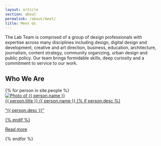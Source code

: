 ```yaml
---
layout: article
section: about
permalink: /about/meet/
title: Meet Us
---
```


The Lab Team is comprised of a group of design professionals with expertise across many disciplines including design, digital design and development, creative and art direction, business, education, architecture, journalism, content strategy, community organizing, urban design and public policy. Our team brings formidable skills, deep curiosity and a commitment to service to our work.

<h2>Who We Are</h2>

<section class="site-c-section">
  <div class="site-c-section__body">
    <div class="site-c-cards margin-x-neg-2 grid-row">
      {% for person in site.people %}
      <div class="tablet:grid-col-6 desktop:grid-col-4 padding-x-2 margin-bottom-4">
        <a class="site-c-card site-c-card--linked" href="{{ site.baseurl }}/{{ person.permalink }}">
          <div class="site-c-card__image-mask">
            <img src="{{ site.baseurl }}/images/{{ person.image_name }}" alt="Photo of {{ person.name }}" />
          </div>
          <div class="site-c-card__body">
          <span class="site-c-flag">{{ person.title }}</span>
          <span class="site-c-card__title">{{ person.name }}</span>
          {% if person.desc %}
          <div class="usa-prose margin-top-3">
            <p>“{{ person.desc }}”</p>
          </div>
          {% endif %}
          <p class="site-c-card__affordance" aria-hidden="true">Read more</p>
          </div>
        </a>
      </div>
      {% endfor %}
    </div>
  </div>
</section>
